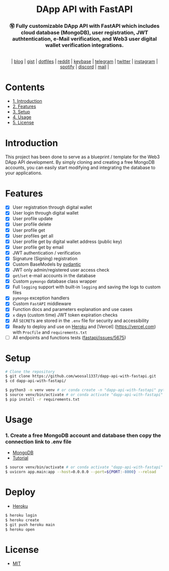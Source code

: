 <div align="center">
    <h1>DApp API with FastAPI</h1>
    <h3>㊢ Fully customizable DApp API with FastAPI which includes cloud database (MongoDB), user registration, JWT authtentication, e-Mail verification, and Web3 user digital wallet verification integrations.</h3>
</div>

<br>

<div align="center">
	| 
    <a href="https://woosal.net">blog</a> | 
    <a href="https://gist.github.com/woosal1337">gist</a> | 
    <a href="https://github.com/woosal1337/dotfiles">dotfiles</a> |  
    <a href="https://www.reddit.com/user/woosal1337">reddit</a> | 
    <a href="https://keybase.io/woosal">keybase</a> | 
    <a href="https://t.me/woosal1337">telegram</a> |
    <a href="https://twitter.com/woosal1337">twitter</a> | 
    <a href="https://www.instagram.com/woosal1337/">instagram</a> |
    <a href="https://open.spotify.com/user/3pd70lv4jpyjbjxjfgysx3pzl">spotify</a> |
    <a href="https://discordapp.com/users/901937888688758785">discord</a> |
    <a href="mailto:me@woosal.net">mail</a> |
</div>

# Contents
- [1. Introduction](#introduction)
- [2. Features](#Features)
- [3. Setup](#Setup)
- [4. Usage](#Usage)
- [5. License](#License)

# Introduction
This project has been done to serve as a blueprint / template for the Web3 DApp API 
development. By simply cloning and creating a free MongoDB accounts, you can easily
start modifying and integrating the database to your applications.

# Features
- [x] User registration through digital wallet
- [x] User login through digital wallet
- [x] User profile update
- [x] User profile delete
- [x] User profile get
- [x] User profiles get all
- [x] User profile get by digital wallet address (public key)
- [x] User profile get by email
- [x] JWT authentication / verification
- [x] Signature (Signing) registration
- [x] Custom BaseModels by [pydantic](https://pydantic-docs.helpmanual.io/)
- [x] JWT only admin/registered user access check
- [x] `get`/`set` e-mail accounts in the database
- [x] Custom `pymongo` database class wrapper
- [x] Full `logging` support with built-in `logging` and saving the logs to custom files
- [x] `pymongo` exception handlers
- [x] Custom `FastAPI` middleware
- [x] Function docs and parameters explanation and use cases
- [x] `x` days (custom time) JWT token expiration checks
- [x] All `SECRET`s are stored in the `.env` file for security and accessibility
- [x] Ready to deploy and use on [Heroku](https://heroku.com) and [Vercel]
  (https://vercel.com) with `Procfile` and `requirements.txt`
- [ ] All endpoints and functions tests ([fastapi/issues/5675](https://github.com/tiangolo/fastapi/issues/5675))

# Setup
```zsh
# Clone the repository
$ git clone https://github.com/woosal1337/dapp-api-with-fastapi.git
$ cd dapp-api-with-fastapi/

$ python3 -m venv venv # or conda create -n "dapp-api-with-fastapi" python=3.10
$ source venv/bin/activate # or conda activate "dapp-api-with-fastapi"
$ pip install -r requirements.txt
```

# Usage

### 1. Create a free MongoDB account and database then copy the connection link to .env file
- [MongoDB](https://www.mongodb.com/)
- [Tutorial](https://www.mongodb.com/basics/create-database)

```zsh
$ source venv/bin/activate # or conda activate "dapp-api-with-fastapi"
$ uvicorn app.main:app --host=0.0.0.0 --port=${PORT:-8000} --reload
```

# Deploy
- [Heroku](https://devcenter.heroku.com/articles/getting-started-with-python)
```zsh
$ heroku login
$ heroku create
$ git push heroku main
$ heroku open
```

# License
- [MIT](LICENSE)